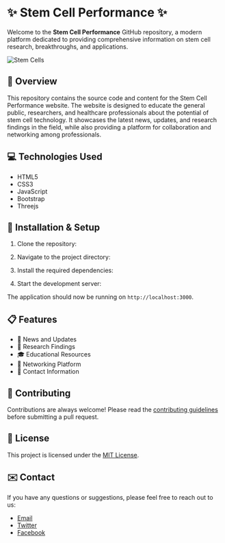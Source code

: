 # :sparkles: Stem Cell Performance :sparkles:

Welcome to the **Stem Cell Performance** GitHub repository, a modern platform dedicated to providing comprehensive information on stem cell research, breakthroughs, and applications.

![Stem Cells](https://via.placeholder.com/900x300.png?text=Stem+Cell+Performance)

## :star2: Overview

This repository contains the source code and content for the Stem Cell Performance website. The website is designed to educate the general public, researchers, and healthcare professionals about the potential of stem cell technology. It showcases the latest news, updates, and research findings in the field, while also providing a platform for collaboration and networking among professionals.

## :computer: Technologies Used

- HTML5
- CSS3
- JavaScript
- Bootstrap
- Threejs

## :wrench: Installation & Setup

1. Clone the repository:

2. Navigate to the project directory:


3. Install the required dependencies:


4. Start the development server:


The application should now be running on `http://localhost:3000`.

## :clipboard: Features

- :newspaper: News and Updates
- :microscope: Research Findings
- :mortar_board: Educational Resources
- :handshake: Networking Platform
- :email: Contact Information

## :handshake: Contributing

Contributions are always welcome! Please read the [contributing guidelines](CONTRIBUTING.md) before submitting a pull request.

## :bookmark: License

This project is licensed under the [MIT License](LICENSE).

## :envelope: Contact

If you have any questions or suggestions, please feel free to reach out to us:

- [Email](mailto:info@stemcellperformance.com)
- [Twitter](https://twitter.com/stemcellperformance)
- [Facebook](https://www.facebook.com/stemcellperformance)
